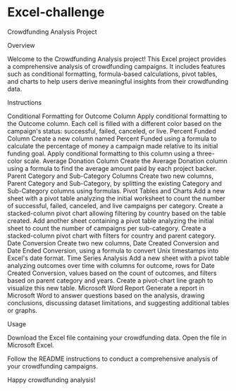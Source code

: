 # Excel-challenge
Crowdfunding Analysis Project

Overview

Welcome to the Crowdfunding Analysis project! This Excel project provides a comprehensive analysis of crowdfunding campaigns. It includes features such as conditional formatting, formula-based calculations, pivot tables, and charts to help users derive meaningful insights from their crowdfunding data.

Instructions

Conditional Formatting for Outcome Column
Apply conditional formatting to the Outcome column. Each cell is filled with a different color based on the campaign's status: successful, failed, canceled, or live.
Percent Funded Column
Create a new column named Percent Funded using a formula to calculate the percentage of money a campaign made relative to its initial funding goal. Apply conditional formatting to this column using a three-color scale.
Average Donation Column
Create the Average Donation column using a formula to find the average amount paid by each project backer.
Parent Category and Sub-Category Columns
Create two new columns, Parent Category and Sub-Category, by splitting the existing Category and Sub-Category columns using formulas.
Pivot Tables and Charts
Add a new sheet with a pivot table analyzing the initial worksheet to count the number of successful, failed, canceled, and live campaigns per category.
Create a stacked-column pivot chart allowing filtering by country based on the table created.
Add another sheet containing a pivot table analyzing the initial sheet to count the number of campaigns per sub-category. Create a stacked-column pivot chart with filters for country and parent category.
Date Conversion
Create two new columns, Date Created Conversion and Date Ended Conversion, using a formula to convert Unix timestamps into Excel's date format.
Time Series Analysis
Add a new sheet with a pivot table analyzing outcomes over time with columns for outcome, rows for Date Created Conversion, values based on the count of outcomes, and filters based on parent category and years.
Create a pivot-chart line graph to visualize this new table.
Microsoft Word Report
Generate a report in Microsoft Word to answer questions based on the analysis, drawing conclusions, discussing dataset limitations, and suggesting additional tables or graphs.


Usage

Download the Excel file containing your crowdfunding data.
Open the file in Microsoft Excel.

Follow the README instructions to conduct a comprehensive analysis of your crowdfunding campaigns.



Happy crowdfunding analysis!
